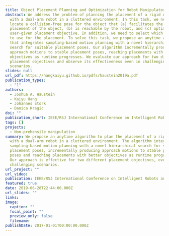 ```yaml
---
title: Object Placement Planning and Optimization for Robot Manipulators
abstract: We address the problem of planning the placement of a rigid object
  with a dual-arm robot in a cluttered environment. In this task, we need to
  locate a collision-free pose for the object that (a) facilitates the stable
  placement of the object, (b) is reachable by the robot, and (c) optimizes a
  user-given placement objective. In addition, we need to select which robot arm
  to use for the placement. To solve this task, we propose an anytime algorithm
  that integrates sampling-based motion planning with a novel hierarchical
  search for suitable placement poses. Our algorithm incrementally produces
  approach motions to stable placement poses, reaching placements with better
  objectives as runtime progresses. We evaluate our approach for two different
  placement objectives and observe its effectiveness even in challenging
  scenarios.
slides: null
url_pdf: https://hangkaiyu.github.io/pdfs/haustein2019a.pdf
publication_types:
  - "1"
authors:
  - Joshua A. Haustein
  - Kaiyu Hang
  - Johannes Stork
  - Danica Kragic
doi: ""
publication_short: IEEE/RSJ International Conference on Intelligent Robots and Systems (IROS)
tags: []
projects:
  - Non-prehensile manipulation
summary: We propose an anytime algorithm to plan the placement of a rigid object
  with a dual-arm robot in a cluttered environment. The algorithm integrates
  sampling-based motion planning with a novel hierarchical search for suitable
  placement poses, incrementally producing approach motions to stable placement
  poses and reaching placements with better objectives as runtime progresses.
  Our approach is effective for two different placement objectives, even in
  challenging scenarios.
url_project: ""
url_video: 
publication: IEEE/RSJ International Conference on Intelligent Robots and Systems (IROS)
featured: true
date: 2019-06-28T22:44:00.000Z
url_slides: ""
links:
image:
  caption: ""
  focal_point: ""
  preview_only: false
  filename: 
publishDate: 2017-01-01T00:00:00.000Z
---
```




